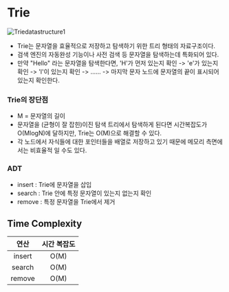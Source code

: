 # Trie
![Triedatastructure1](https://github.com/toutelajourn6e/Data-Structures/assets/118504009/decea95d-2e66-4c96-8962-b5c763249d54)

* Trie는 문자열을 효율적으로 저장하고 탐색하기 위한 트리 형태의 자료구조이다.
* 검색 엔진의 자동완성 기능이나 사전 검색 등 문자열을 탐색하는데 특화되어 있다.
* 만약 "Hello" 라는 문자열을 탐색한다면, 'H'가 먼저 있는지 확인 -> 'e'가 있는지 확인 -> 'l'이 있는지 확인 -> ...... -> 마지막 문자 노드에 문자열의 끝이 표시되어 있는지 확인한다. 


### Trie의 장단점
* M = 문자열의 길이
* 문자열을 (균형이 잘 잡힌)이진 탐색 트리에서 탐색하게 된다면 시간복잡도가 O(MlogN)에 달하지만, Trie는 O(M)으로 해결할 수 있다.
* 각 노드에서 자식들에 대한 포인터들을 배열로 저장하고 있기 때문에 메모리 측면에서는 비효율적 일 수도 있다.



### ADT
* insert : Trie에 문자열을 삽입
* search : Trie 안에 특정 문자열이 있는지 없는지 확인
* remove : 특정 문자열을 Trie에서 제거

## Time Complexity
|      연산       | 시간 복잡도 |
|:-------------:|:------:|
|      insert  |  O(M)  |
|      search  |  O(M)  |
|      remove  |  O(M)  |
